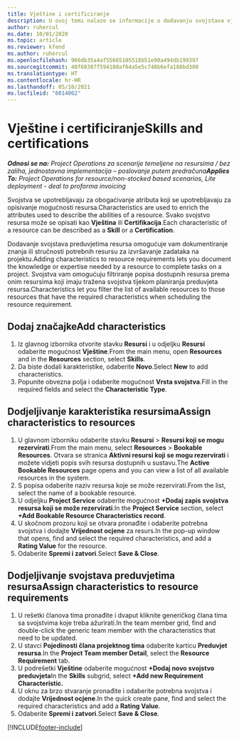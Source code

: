 ```yaml
---
title: Vještine i certificiranje
description: U ovoj temi nalaze se informacije o dodavanju svojstava vještina i certificiranja resursima.
author: ruhercul
ms.date: 10/01/2020
ms.topic: article
ms.reviewer: kfend
ms.author: ruhercul
ms.openlocfilehash: 966db35a4af55665105518b51e90a494db199397
ms.sourcegitcommit: 40f68387f594180af64a5e5c748b6efa188bd300
ms.translationtype: HT
ms.contentlocale: hr-HR
ms.lasthandoff: 05/10/2021
ms.locfileid: "6014062"
---
```

# <a name="skills-and-certifications"></a><span data-ttu-id="51359-103">Vještine i certificiranje</span><span class="sxs-lookup"><span data-stu-id="51359-103">Skills and certifications</span></span>
<span data-ttu-id="51359-104">_**Odnosi se na:** Project Operations za scenarije temeljene na resursima / bez zaliha, jednostavna implementacija – poslovanje putem predračuna_</span><span class="sxs-lookup"><span data-stu-id="51359-104">_**Applies To:** Project Operations for resource/non-stocked based scenarios, Lite deployment - deal to proforma invoicing_</span></span>

<span data-ttu-id="51359-105">Svojstva se upotrebljavaju za obogaćivanje atributa koji se upotrebljavaju za opisivanje mogućnosti resursa.</span><span class="sxs-lookup"><span data-stu-id="51359-105">Characteristics are used to enrich the attributes used to describe the abilities of a resource.</span></span> <span data-ttu-id="51359-106">Svako svojstvo resursa može se opisati kao **Vještina** ili **Certifikacija**.</span><span class="sxs-lookup"><span data-stu-id="51359-106">Each characteristic of a resource can be described as a **Skill** or a **Certification**.</span></span>

<span data-ttu-id="51359-107">Dodavanje svojstava preduvjetima resursa omogućuje vam dokumentiranje znanja ili stručnosti potrebnih resursu za izvršavanje zadataka na projektu.</span><span class="sxs-lookup"><span data-stu-id="51359-107">Adding characteristics to resource requirements lets you document the knowledge or expertise needed by a resource to complete tasks on a project.</span></span> <span data-ttu-id="51359-108">Svojstva vam omogućuju filtriranje popisa dostupnih resursa prema onim resursima koji imaju tražena svojstva tijekom planiranja preduvjeta resursa.</span><span class="sxs-lookup"><span data-stu-id="51359-108">Characteristics let you filter the list of available resources to those resources that have the required characteristics when scheduling the resource requirement.</span></span>

## <a name="add-characteristics"></a><span data-ttu-id="51359-109">Dodaj značajke</span><span class="sxs-lookup"><span data-stu-id="51359-109">Add characteristics</span></span>

1. <span data-ttu-id="51359-110">Iz glavnog izbornika otvorite stavku **Resursi** i u odjeljku **Resursi** odaberite mogućnost **Vještine**.</span><span class="sxs-lookup"><span data-stu-id="51359-110">From the main menu, open **Resources** and in the **Resources** section, select **Skills**.</span></span>
2. <span data-ttu-id="51359-111">Da biste dodali karakteristike, odaberite **Novo**.</span><span class="sxs-lookup"><span data-stu-id="51359-111">Select **New** to add characteristics.</span></span>
3. <span data-ttu-id="51359-112">Popunite obvezna polja i odaberite mogućnost **Vrsta svojstva**.</span><span class="sxs-lookup"><span data-stu-id="51359-112">Fill in the required fields and select the **Characteristic Type**.</span></span>

## <a name="assign-characteristics-to-resources"></a><span data-ttu-id="51359-113">Dodjeljivanje karakteristika resursima</span><span class="sxs-lookup"><span data-stu-id="51359-113">Assign characteristics to resources</span></span>

1. <span data-ttu-id="51359-114">U glavnom izborniku odaberite stavku **Resursi** > **Resursi koji se mogu rezervirati**.</span><span class="sxs-lookup"><span data-stu-id="51359-114">From the main menu, select **Resources** > **Bookable Resources**.</span></span> <span data-ttu-id="51359-115">Otvara se stranica **Aktivni resursi koji se mogu rezervirati** i možete vidjeti popis svih resursa dostupnih u sustavu.</span><span class="sxs-lookup"><span data-stu-id="51359-115">The **Active Bookable Resources** page opens and you can view a list of all available resources in the system.</span></span>
2. <span data-ttu-id="51359-116">S popisa odaberite naziv resursa koje se može rezervirati.</span><span class="sxs-lookup"><span data-stu-id="51359-116">From the list, select the name of a bookable resource.</span></span>
3. <span data-ttu-id="51359-117">U odjeljku **Project Service** odaberite mogućnost **+Dodaj zapis svojstva resursa koji se može rezervirati**.</span><span class="sxs-lookup"><span data-stu-id="51359-117">In the **Project Service** section, select **+Add Bookable Resource Characteristics record**.</span></span>
4. <span data-ttu-id="51359-118">U skočnom prozoru koji se otvara pronađite i odaberite potrebna svojstva i dodajte **Vrijednost ocjene** za resurs.</span><span class="sxs-lookup"><span data-stu-id="51359-118">In the pop-up window that opens, find and select the required characteristics, and add a **Rating Value** for the resource.</span></span>
5. <span data-ttu-id="51359-119">Odaberite **Spremi i zatvori**.</span><span class="sxs-lookup"><span data-stu-id="51359-119">Select **Save & Close**.</span></span>

## <a name="assign-characteristics-to-resource-requirements"></a><span data-ttu-id="51359-120">Dodjeljivanje svojstava preduvjetima resursa</span><span class="sxs-lookup"><span data-stu-id="51359-120">Assign characteristics to resource requirements</span></span>

1. <span data-ttu-id="51359-121">U rešetki članova tima pronađite i dvaput kliknite generičkog člana tima sa svojstvima koje treba ažurirati.</span><span class="sxs-lookup"><span data-stu-id="51359-121">In the team member grid, find and double-click the generic team member with the characteristics that need to be updated.</span></span>
2. <span data-ttu-id="51359-122">U stavci **Pojedinosti člana projektnog tima** odaberite karticu **Preduvjet resursa**.</span><span class="sxs-lookup"><span data-stu-id="51359-122">In the **Project Team member Detail**, select the **Resource Requirement** tab.</span></span>
3. <span data-ttu-id="51359-123">U podrešetki **Vještine** odaberite mogućnost **+Dodaj novo svojstvo preduvjeta**</span><span class="sxs-lookup"><span data-stu-id="51359-123">In the **Skills** subgrid, select **+Add new Requirement Characteristic.**</span></span>
4. <span data-ttu-id="51359-124">U oknu za brzo stvaranje pronađite i odaberite potrebna svojstva i dodajte **Vrijednost ocjene**.</span><span class="sxs-lookup"><span data-stu-id="51359-124">In the quick create pane, find and select the required characteristics and add a **Rating Value**.</span></span>
5. <span data-ttu-id="51359-125">Odaberite **Spremi i zatvori**.</span><span class="sxs-lookup"><span data-stu-id="51359-125">Select **Save & Close**.</span></span>

[!INCLUDE[footer-include](../includes/footer-banner.md)]